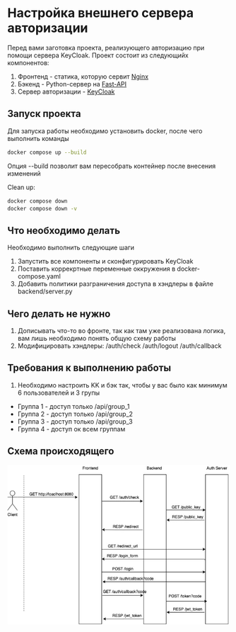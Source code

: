 # Настройка внешнего сервера авторизации 
Перед вами заготовка проекта, реализующего авторизацию при помощи 
сервера KeyCloak. Проект состоит из следующийх компонентов:
1. Фронтенд - статика, которую сервит [Nginx](https://www.nginx.com)
2. Бэкенд - Python-сервер на [Fast-API](https://fastapi.tiangolo.com)
3. Сервер авторизации - [KeyCloak](https://www.keycloak.org)

## Запуск проекта
Для запуска работы необходимо установить docker, после чего выполнить команды
```bash
docker compose up --build
```

Опция --build позволит вам пересобрать контейнер после внесения изменений

Clean up:
```bash
docker compose down
docker compose down -v
```

## Что необходимо делать
Необходимо выполнить следующие шаги
1. Запустить все компоненты и сконфигурировать KeyCloak
2. Поставить коррекртные переменные оккружения в docker-compose.yaml
3. Добавить политики разграничения доступа в хэндлеры в файле backend/server.py

## Чего делать не нужно
1. Дописывать что-то во фронте, так как там уже реализована логика, вам лишь необходимо понять общую схему работы
2. Модифицировать хэндлеры: /auth/check /auth/logout /auth/callback

## Требования к выполнению работы
1. Необходимо настроить KK и бэк так, чтобы у вас было как минимум 6 пользователей и 3 групы
* Группа 1 - доступ только /api/group_1
* Группа 2 - доступ только /api/group_2
* Группа 3 - доступ только /api/group_3
* Группа 4 - доступ ок всем группам

## Схема происходящего
![image info](./scheme/auth_scheme.jpg)